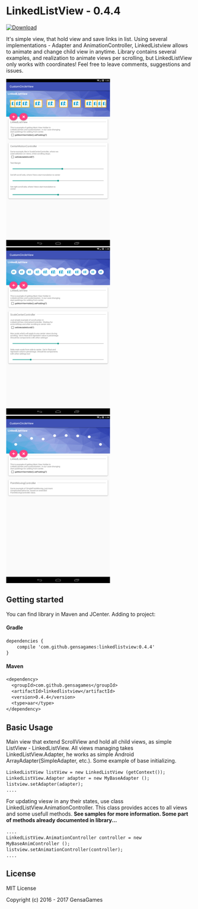 # LinkedListView - 0.4.4

[ ![Download](https://api.bintray.com/packages/gensagames/maven/linkedlistview/images/download.svg) ](https://bintray.com/gensagames/maven/linkedlistview/_latestVersion)
 
It's simple view, that hold view and save links in list. Using several implementations - Adapter and AnimationController, LinkedListview allows to animate and change child view in anytime. Library contains several examples, and realization to animate views per scrolling, but LinkedListView only works with coordinates! Feel free to leave comments, suggestions and issues.



<img src="https://raw.githubusercontent.com/GensaGames/LinkedListView/master/screenshots/Screen-SimplePointMoving.png" width="280" height="450" />
<img src="https://raw.githubusercontent.com/GensaGames/LinkedListView/master/screenshots/Screen-ScaleCenter.png" width="280" height="450" />
<img src="https://raw.githubusercontent.com/GensaGames/LinkedListView/master/screenshots/Screen-PointMoving.png" width="280" height="450" />



## Getting started
You can find library in Maven and JCenter. Adding to project: 

#### Gradle
```
dependencies {
    compile 'com.github.gensagames:linkedlistview:0.4.4'
}
```
#### Maven
```
<dependency>
  <groupId>com.github.gensagames</groupId>
  <artifactId>linkedlistview</artifactId>
  <version>0.4.4</version>
  <type>aar</type>
</dependency>
```

## Basic Usage
Main view that extend ScrollView and hold all child views, as simple ListView - LinkedListView. All views managing takes LinkedListView.Adapter, he works as simple Android ArrayAdapter(SimpleAdapter, etc.). Some example of base initializing.

```
LinkedListView listView = new LinkedListView (getContext());
LinkedListView.Adapter adapter = new MyBaseAdapter ();
listview.setAdapter(adapter);
....
```
For updating viesw in any their states, use class LinkedListView.AnimationController. This class provides acces to all views and some usefull methods. **See samples for more information. Some part of methods already documented in library...**
```
....
LinkedListView.AnimationController controller = new MyBaseAnimController ();
listview.setAnimationController(controller);
....
```


## License

MIT License 

Copyright (c) 2016 - 2017 GensaGames

